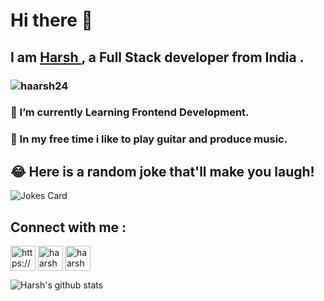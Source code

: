 # Hi there 👋
## I am <a href="https://kumarharsh.netlify.app/"> Harsh </a> , a Full Stack developer from India .
### 
###  <p align="left"> <img src="https://komarev.com/ghpvc/?username=haarsh24" alt="haarsh24" /> </p>

###  🔭 I’m currently Learning Frontend Development.
###  👯 In my free time i like to play guitar and produce music.

## 😂 Here is a random joke that'll make you laugh!

![Jokes Card](https://readme-jokes.vercel.app/api)
## Connect with me :
<p align="left">
<a href=https://linkedin.com/in/https://www.linkedin.com/in/kumarharshn/ target="blank"><img align="center" src=https://cdn.jsdelivr.net/npm/simple-icons@3.0.1/icons/linkedin.svg alt="https://www.linkedin.com/in/kumarharshn/" height="40" width="40" /></a>
<a href=https://instagram.com/haarshn target="blank"><img align="center" src=https://cdn.jsdelivr.net/npm/simple-icons@3.0.1/icons/instagram.svg alt="haarshn" height="40" width="40" /></a>
  <a href=https://twitter.com/codeandchords target="blank"><img align="center" src=https://cdn.jsdelivr.net/npm/simple-icons@3.0.1/icons/twitter.svg alt="haarshn" height="40" width="40" /></a>
</p>

![Harsh's github stats](https://github-readme-stats.vercel.app/api?username=haarsh24&show_icons=true&title_color=fff&icon_color=79ff97&text_color=9f9f9f&bg_color=151515)
